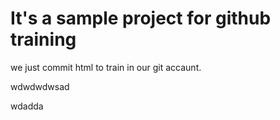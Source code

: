 # It's a sample project for github training


we just commit html to train in our git accaunt.


wdwdwdwsad

wdadda